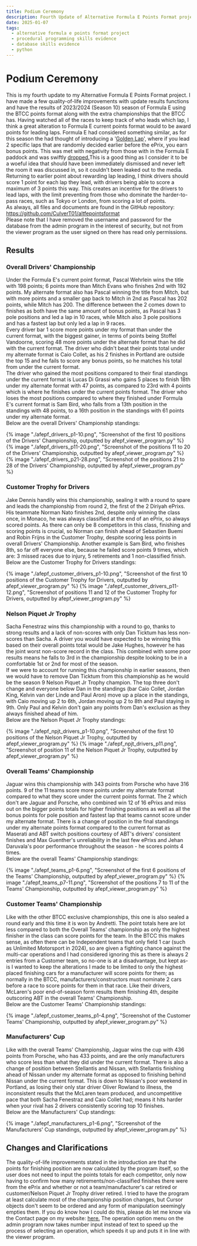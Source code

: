 ```yaml
---
title: Podium Ceremony
description: Fourth Update of Alternative Formula E Points Format project.
date: 2025-01-07
tags:
  - alternative formula e points format project
  - procedural programming skills evidence
  - database skills evidence
  - python
---
```


<div class="container fluid">
  <h1 class="col align-self-center">Podium Ceremony</h1>
  <div class="row justify-content-center">
    <p class="col-8">
    This is my fourth update to my Alternative Formula E Points Format project. I have made a few quality-of-life improvements with update results functions and have the results of 2023/2024 (Season 10) season of Formula E using the BTCC points format along with the extra championships that the BTCC has. Having watched all of the races to keep track of who leads which lap, I think a great alteration to Formula E current points format would to be award points for leading laps. Formula E had considered something similar, as for this season the had thought of introducing a '<a href="https://www.the-race.com/formula-e/formula-e-golden-lap-plan-race-format-points/">Golden Lap</a>', where if you lead 2 specific laps that are randomly decided earlier before the ePrix, you earn bonus points. This was met with negativity from those with in the Formula E paddock and was swiftly <a href="https://www.the-race.com/formula-e/formula-e-bins-golden-lap-format-after-backlash/">dropped.</a>This is a good thing as I consider it to be a woeful idea that should have been immediately dismissed and never left the room it was discussed in, so it couldn't been leaked out to the media. Returning to earlier point about rewarding lap leading, I think drivers should score 1 point for each lap they lead, with drivers being able to score a maximum of 3 points this way. This creates an incentive for the drivers to lead laps, with the limit preventing from those who dominate the harder-to-pass races, such as Tokyo or London, from scoring a lot of points. <br />
    As always, all files and documents are found in the GitHub repository: <a href="https://github.com/CulverT01/altfepointsformat">https://github.com/CulverT01/altfepointsformat</a><br/>
    Please note that I have removed the username and password for the database from the admin program in the interest of security, but not from the viewer program as the user signed on there has read only permissions.
    </p>
  </div>
  <div class="row justify-content-center">
    <h2 class="row">Results</h2>
    <h3 class="row">Overall Drivers' Championship</h3>
    <p class="col-8"> 
    Under the Formula E's current point format, Pascal Wehrlein wins the title with 198 points; 6 points more than Mitch Evans who finishes 2nd with 192 points. My alternate format also has Pascal winning the title from Mitch, but with more points and a smaller gap back to Mitch in 2nd as Pascal has 202 points, while Mitch has 200. The difference between the 2 comes down to finishes as both have the same amount of bonus points, as Pascal has 3 pole positions and led a lap in 10 races, while Mitch also 3 pole positions and has a fastest lap but only led a lap in 9 races.<br/>
    Every driver bar 1 score more points under my format than under the current format, with the biggest gainer, in terms of points being Stoffel Vandoorne, scoring 48 more points under the alternate format than he did with the current format. The driver who didn't beat their points total under my alternate format is Caio Collet, as his 2 finishes in Portland are outside the top 15 and he fails to score any bonus points, so he matches his total from under the current format. <br/>
    The driver who gained the most positions compared to their final standings under the current format is Lucas Di Grassi who gains 5 places to finish 18th under my alternate format with 47 points, as compared to 23rd with 4 points which is where he finishes under the current points format. The driver who loses the most positions compared to where they finished under Formula E's current format is Sam Bird, who falls from a 13th position in the standings with 48 points, to a 16th position in the standings with 61 points under my alternate format. <br/>
    Below are the overall Drivers' Championship standings:
    </p>
    {% image "./afepf_drivers_p1-10.png", "Screenshot of the first 10 positions of the Drivers' Championship, outputted by afepf_viewer_program.py" %}
    {% image "./afepf_drivers_p11-20.png", "Screenshot of the positions 11 to 20 of the Drivers' Championship, outputted by afepf_viewer_program.py" %}
    {% image "./afepf_drivers_p21-28.png", "Screenshot of the positions 21 to 28 of the Drivers' Championship, outputted by afepf_viewer_program.py" %}
    <h3 class="row">Customer Trophy for Drivers</h3>
    <p class="col-8">
    Jake Dennis handily wins this championship, sealing it with a round to spare and leads the championship from round 2, the first of the 2 Diriyah ePrixs. His teammate Norman Nato finishes 2nd, despite only winning the class once, in Monaco, he was always classified at the end of an ePrix, so always scored points. As there can only be 8 competitors in this class, finishing and scoring points is crucial, so Norman can finish ahead of Sebastien Buemi and Robin Frijns in the Customer Trophy, despite scoring less points in overall Drivers' Championship. Another example is Sam Bird, who finishes 8th, so far off everyone else, because he failed score points 9 times, which are: 3 missed races due to injury, 5 retirements and 1 non-classified finish.<br/>
    Below are the Customer Trophy for Drivers standings:
    </p>
    {% image "./afepf_customer_drivers_p1-10.png", "Screenshot of the first 10 positions of the Customer Trophy for Drivers, outputted by afepf_viewer_program.py" %}
    {% image "./afepf_customer_drivers_p11-12.png", "Screenshot of positions 11 and 12 of the Customer Trophy for Drivers, outputted by afepf_viewer_program.py" %}
    <h3 class="row">Nelson Piquet Jr Trophy</h3>
    <p class="col-8">
    Sacha Fenestraz wins this championship with a round to go, thanks to strong results and a lack of non-scores with only Dan Ticktum has less non-scores than Sacha. A driver you would have expected to be winning this based on their overall points total would be Jake Hughes, however he has the joint worst non-score record in the class. This combined with some poor results means he falls to 3rd in the championship despite looking to be in a comfortable 1st or 2nd for most of the season.<br/>
    If we were to account for running this championship in earlier seasons, then we would have to remove Dan Ticktum from this championship as he would be the season 9 Nelson Piquet Jr Trophy champion. The top three don't change and everyone below Dan in the standings (bar Caio Collet, Jordan King, Kelvin van der Linde and Paul Aron) move up a place in the standings, with Caio moving up 2 to 6th, Jordan moving up 2 to 8th and Paul staying in 9th. Only Paul and Kelvin don't gain any points from Dan's exclusion as they always finished ahead of him.<br/>
    Below are the Nelson Piquet Jr Trophy standings:
    </p>
    {% image "./afepf_npjt_drivers_p1-10.png", "Screenshot of the first 10 positions of the Nelson Piquet Jr Trophy, outputted by afepf_viewer_program.py" %}
    {% image "./afepf_npjt_drivers_p11.png", "Screenshot of position 11 of the Nelson Piquet Jr Trophy, outputted by afepf_viewer_program.py" %}
    <h3 class="row">Overall Teams' Championship</h3>
    <p class="col-8">
    Jaguar wins this championship with 343 points from Porsche who have 316 points. 9 of the 11 teams score more points under my alternate format compared to what they score under the current points format. The 2 which don't are Jaguar and Porsche, who combined win 12 of 16 ePrixs and miss out on the bigger points totals for higher finishing positions as well as all the bonus points for pole position and fastest lap that teams cannot score under my alternate format. There is a change of position in the final standings under my alternate points format compared to the current format as Maserati and ABT switch positions courtesy of ABT's drivers' consistent finishes and Max Guenther's unreliability in the last few ePrixs and Jehan Daruvala's poor performance throughout the season - he scores points 4 times.<br/>
    Below are the overall Teams' Championship standings:
    </p>
    {% image "./afepf_teams_p1-6.png", "Screenshot of the first 6 positions of the Teams' Championship, outputted by afepf_viewer_program.py" %}
    {% image "./afepf_teams_p7-11.png", "Screenshot of the positions 7 to 11 of the Teams' Championship, outputted by afepf_viewer_program.py" %}
    <h3 class="row">Customer Teams' Championship </h3>
    <p class="col-8">
    Like with the other BTCC exclusive championships, this one is also sealed a round early and this time it is won by Andretti. The point totals here are lot less compared to both the Overall Teams' championship as only the highest finisher in the class can score points for the team. In the BTCC this makes sense, as often there can be Independent teams that only field 1 car (such as Unlimited Motorsport in 2024), so are given a fighting chance against the multi-car operations and I had considered ignoring this as there is always 2 entries from a Customer team, so no-one is at a disadvantage, but kept as-is I wanted to keep the alterations I made to be limited to only the highest placed finishing cars for a manufacturer will score points for them; as normally in the BTCC, manufacturers/constructors must nominate 2 cars before a race to score points for them in that race. Like their drivers, McLaren's poor end-of-season form results them finishing 4th, despite outscoring ABT in the overall Teams' Championship.<br/>
    Below are the Customer Teams' Championship standings:
    </p>
    {% image "./afepf_customer_teams_p1-4.png", "Screenshot of the Customer Teams' Championship, outputted by afepf_viewer_program.py" %}
    <h3 class="row">Manufacturers' Cup</h3>
    <p class="col-8">
    Like with the overall Teams' Championship, Jaguar wins the cup with 436 points from Porsche, who has 433 points, and are the only manufacturers who score less than what they did under the current format. There is also a change of position between Stellantis and Nissan, with Stellantis finishing ahead of Nissan under my alternate format as opposed to finishing behind Nissan under the current format. This is down to Nissan's poor weekend in Portland, as losing their only star driver Oliver Rowland to illness, the inconsistent results that the McLaren team produced, and uncompetitive pace that both Sacha Fenestraz and Caio Collet had; means it hits harder when your rival has 2 drivers consistently scoring top 10 finishes.<br/>
    Below are the Manufacturers' Cup standings:
    </p>
    {% image "./afepf_manufacturers_p1-6.png", "Screenshot of the Manufacturers' Cup standings, outputted by afepf_viewer_program.py" %}
  </div>
  <div class="row justify-content-center">
    <h2 class="row">Changes and Clarifications</h2>
    <p class="col-8">
    The quality-of-life improvements stated in the introduction are that the points for finishing position are now calculated by the program itself, so the user does not need to input the points totals for each competitor, only now having to confirm how many retirements/non-classified finishes there were from the ePrix and whether or not a team/manufacturer's car retired or customer/Nelson Piquet Jr Trophy driver retired. I tried to have the program at least calculate most of the championship position changes, but Cursor objects don't seem to be ordered and any form of manipulation seemingly empties them. If you do know how I could do this, please do let me know via the Contact page on my website: <a href="https://main--toby-culverwell-01.netlify.app/contact/">here.</a> The operation option menu on the admin program now takes number input instead of text to speed up the process of selecting an operation, which speeds it up and puts it in line with the viewer program.
    </p>
  </div>
</div>